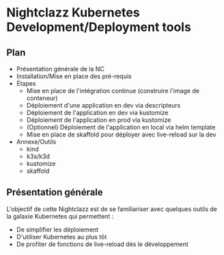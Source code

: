 # Nightclazz Kubernetes Development/Deployment tools

## Plan

- Présentation générale de la NC
- Installation/Mise en place des pré-requis
- Étapes
  - Mise en place de l'intégration continue (construire l'image de conteneur)
  - Déploiement d'une application en dev via descripteurs
  - Déploiement de l'application en dev via kustomize
  - Déploiement de l'application en prod via kustomize
  - (Optionnel) Déploiement de l'application en local via helm template
  - Mise en place de skaffold pour déployer avec live-reload sur la dev
- Annexe/Outils
  - kind
  - k3s/k3d
  - kustomize
  - skaffold

## Présentation générale

L'objectif de cette Nightclazz est de se familiariser avec quelques outils de
la galaxie Kubernetes qui permettent :
- De simplifier les déploiement
- D'utiliser Kubernetes au plus tôt
- De profiter de fonctions de live-reload dès le développement
